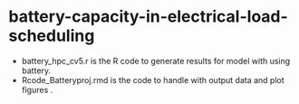 # battery-capacity-in-electrical-load-scheduling

* battery_hpc_cv5.r is the R code to generate results for model with using battery.
* Rcode_Batteryproj.rmd is the code to handle with output data and plot figures .
